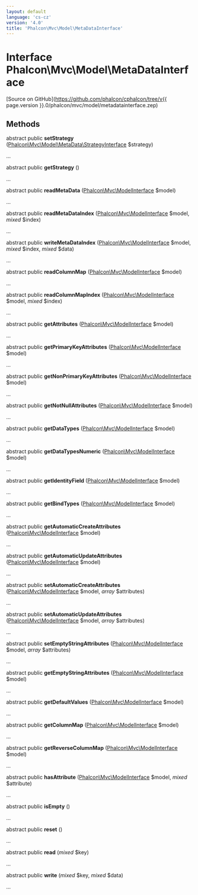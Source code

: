 ```yaml
---
layout: default
language: 'cs-cz'
version: '4.0'
title: 'Phalcon\Mvc\Model\MetaDataInterface'
---
```


# Interface **Phalcon\Mvc\Model\MetaDataInterface**

[Source on GitHub](https://github.com/phalcon/cphalcon/tree/v{{ page.version }}.0/phalcon/mvc/model/metadatainterface.zep)

## Methods

abstract public **setStrategy** ([Phalcon\Mvc\Model\MetaData\StrategyInterface](Phalcon_Mvc_Model_MetaData_StrategyInterface) $strategy)

...

abstract public **getStrategy** ()

...

abstract public **readMetaData** ([Phalcon\Mvc\ModelInterface](Phalcon_Mvc_ModelInterface) $model)

...

abstract public **readMetaDataIndex** ([Phalcon\Mvc\ModelInterface](Phalcon_Mvc_ModelInterface) $model, *mixed* $index)

...

abstract public **writeMetaDataIndex** ([Phalcon\Mvc\ModelInterface](Phalcon_Mvc_ModelInterface) $model, *mixed* $index, *mixed* $data)

...

abstract public **readColumnMap** ([Phalcon\Mvc\ModelInterface](Phalcon_Mvc_ModelInterface) $model)

...

abstract public **readColumnMapIndex** ([Phalcon\Mvc\ModelInterface](Phalcon_Mvc_ModelInterface) $model, *mixed* $index)

...

abstract public **getAttributes** ([Phalcon\Mvc\ModelInterface](Phalcon_Mvc_ModelInterface) $model)

...

abstract public **getPrimaryKeyAttributes** ([Phalcon\Mvc\ModelInterface](Phalcon_Mvc_ModelInterface) $model)

...

abstract public **getNonPrimaryKeyAttributes** ([Phalcon\Mvc\ModelInterface](Phalcon_Mvc_ModelInterface) $model)

...

abstract public **getNotNullAttributes** ([Phalcon\Mvc\ModelInterface](Phalcon_Mvc_ModelInterface) $model)

...

abstract public **getDataTypes** ([Phalcon\Mvc\ModelInterface](Phalcon_Mvc_ModelInterface) $model)

...

abstract public **getDataTypesNumeric** ([Phalcon\Mvc\ModelInterface](Phalcon_Mvc_ModelInterface) $model)

...

abstract public **getIdentityField** ([Phalcon\Mvc\ModelInterface](Phalcon_Mvc_ModelInterface) $model)

...

abstract public **getBindTypes** ([Phalcon\Mvc\ModelInterface](Phalcon_Mvc_ModelInterface) $model)

...

abstract public **getAutomaticCreateAttributes** ([Phalcon\Mvc\ModelInterface](Phalcon_Mvc_ModelInterface) $model)

...

abstract public **getAutomaticUpdateAttributes** ([Phalcon\Mvc\ModelInterface](Phalcon_Mvc_ModelInterface) $model)

...

abstract public **setAutomaticCreateAttributes** ([Phalcon\Mvc\ModelInterface](Phalcon_Mvc_ModelInterface) $model, *array* $attributes)

...

abstract public **setAutomaticUpdateAttributes** ([Phalcon\Mvc\ModelInterface](Phalcon_Mvc_ModelInterface) $model, *array* $attributes)

...

abstract public **setEmptyStringAttributes** ([Phalcon\Mvc\ModelInterface](Phalcon_Mvc_ModelInterface) $model, *array* $attributes)

...

abstract public **getEmptyStringAttributes** ([Phalcon\Mvc\ModelInterface](Phalcon_Mvc_ModelInterface) $model)

...

abstract public **getDefaultValues** ([Phalcon\Mvc\ModelInterface](Phalcon_Mvc_ModelInterface) $model)

...

abstract public **getColumnMap** ([Phalcon\Mvc\ModelInterface](Phalcon_Mvc_ModelInterface) $model)

...

abstract public **getReverseColumnMap** ([Phalcon\Mvc\ModelInterface](Phalcon_Mvc_ModelInterface) $model)

...

abstract public **hasAttribute** ([Phalcon\Mvc\ModelInterface](Phalcon_Mvc_ModelInterface) $model, *mixed* $attribute)

...

abstract public **isEmpty** ()

...

abstract public **reset** ()

...

abstract public **read** (*mixed* $key)

...

abstract public **write** (*mixed* $key, *mixed* $data)

...